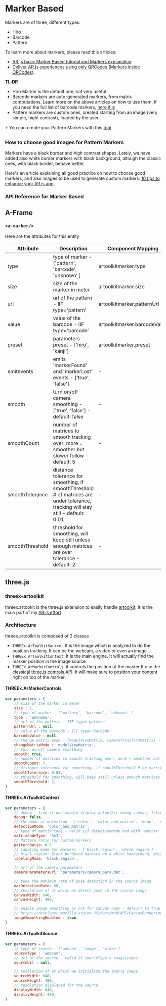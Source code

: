 # Marker Based

Markers are of three, different types:

- Hiro
- Barcode
- Pattern.

To learn more about markers, please read this articles:

- [AR.js basic Marker Based tutorial and Markers explanation](https://medium.com/chialab-open-source/ar-js-the-simpliest-way-to-get-cross-browser-ar-on-the-web-8f670dd45462)
- [Deliver AR.js experiences using only QRCodes (Markers inside QRCodes)](https://medium.com/chialab-open-source/how-to-deliver-ar-on-the-web-only-with-a-qr-code-e24b7b61f8cb).

**TL:DR**

- Hiro Marker is the default one, not very useful.
- Barcode markers are auto-generated markers, from matrix computations. Learn more on the above articles on how to use them. If you need the full list of barcode markers, [here it is](https://github.com/nicolocarpignoli/artoolkit-barcode-markers-collection)
- Pattern markers are custom ones, created starting from an image (very simple, hight contrast), loaded by the user.

⚡️ You can create your Pattern Markers with this [tool](https://jeromeetienne.github.io/AR.js/three.js/examples/marker-training/examples/generator.html).

### How to choose good images for Pattern Markers

Markers have a black border and high contrast shapes. Lately, we have added also white border markers with black background, altough the classic ones, with black border, behave better.

Here's an article explaining all good practice on how to choose good markers, and also images to be used to generate custom markers: [10 tips to enhance your AR.js app](https://medium.com/chialab-open-source/10-tips-to-enhance-your-ar-js-app-8b44c6faffca).

### API Reference for Marker Based

## A-Frame

### `<a-marker/>`

Here are the attributes for this entity

| Attribute | Description | Component Mapping |
| --- | --- | --- |
| type | type of marker - ['pattern', 'barcode', 'unknown' ] | artoolkitmarker.type |
| size | size of the marker in meter | artoolkitmarker.size |
| url | url of the pattern - IIF type='pattern' | artoolkitmarker.patternUrl |
| value | value of the barcode - IIF type='barcode' | artoolkitmarker.barcodeValue |
| preset | parameters preset - ['hiro', 'kanji'] | artoolkitmarker.preset |
| emitevents | emits 'markerFound' and 'markerLost' events - ['true', 'false'] | - |
| smooth | turn on/off camera smoothing - ['true', 'false'] - default: false | - |
| smoothCount | number of matrices to smooth tracking over, more = smoother but slower follow - default: 5 | - |
| smoothTolerance | distance tolerance for smoothing, if smoothThreshold # of matrices are under tolerance, tracking will stay still - default: 0.01 | - |
| smoothThreshold | threshold for smoothing, will keep still unless enough matrices are over tolerance - default: 2 | - |


## three.js

### threex-artoolkit

threex.artookit is the three.js extension to easily handle [artoolkit](https://github.com/artoolkit/jsartoolkit5).
It is the main part of my [AR.js effort](http://github.com/jeromeetienne/AR.js)

### Architecture

threex.artoolkit is composed of 3 classes

- ```THREEx.ArToolkitSource``` : It is the image which is analyzed to do the position tracking.
  It can be the webcam, a video or even an image
- ```THREEx.ArToolkitContext```: It is the main engine. It will actually find the marker position
  in the image source.
- ```THREEx.ArMarkerControls```: it controls the position of the marker
  It use the classical [three.js controls API](https://github.com/mrdoob/three.js/tree/master/examples/js/controls).
  It will make sure to position your content right on top of the marker.


#### THREEx.ArMarkerControls

```javascript
var parameters = {
	// size of the marker in meter
	size : 1,
	// type of marker - ['pattern', 'barcode', 'unknown' ]
	type : 'unknown',
	// url of the pattern - IIF type='pattern'
	patternUrl : null,
	// value of the barcode - IIF type='barcode'
	barcodeValue : null,
	// change matrix mode - [modelViewMatrix, cameraTransformMatrix]
	changeMatrixMode : 'modelViewMatrix',
	// turn on/off camera smoothing
	smooth: true,
	// number of matrices to smooth tracking over, more = smoother but slower follow
	smoothCount: 5,
	// distance tolerance for smoothing, if smoothThreshold # of matrices are under tolerance, tracking will stay still
	smoothTolerance: 0.01,
	// threshold for smoothing, will keep still unless enough matrices are over tolerance
	smoothThreshold: 2,
}
```

#### THREEx.ArToolkitContext

```javascript
var parameters = {
	// debug - true if one should display artoolkit debug canvas, false otherwise
	debug: false,
	// the mode of detection - ['color', 'color_and_matrix', 'mono', 'mono_and_matrix']
	detectionMode: 'color_and_matrix',
	// type of matrix code - valid iif detectionMode end with 'matrix' - [3x3, 3x3_HAMMING63, 3x3_PARITY65, 4x4, 4x4_BCH_13_9_3, 4x4_BCH_13_5_5]
	matrixCodeType: '3x3',
	// Pattern ratio for custom markers
	patternRatio: 0.5
	// Labeling mode for markers - ['black_region', 'white_region']
	// black_region: Black bordered markers on a white background, white_region: White bordered markers on a black background
	labelingMode: 'black_region',

	// url of the camera parameters
	cameraParametersUrl: 'parameters/camera_para.dat',

	// tune the maximum rate of pose detection in the source image
	maxDetectionRate: 60,
	// resolution of at which we detect pose in the source image
	canvasWidth: 640,
	canvasHeight: 480,

	// enable image smoothing or not for canvas copy - default to true
	// https://developer.mozilla.org/en-US/docs/Web/API/CanvasRenderingContext2D/imageSmoothingEnabled
	imageSmoothingEnabled : true,
}
```

#### THREEx.ArToolkitSource

```javascript
var parameters = {
	// type of source - ['webcam', 'image', 'video']
	sourceType : 'webcam',
	// url of the source - valid if sourceType = image|video
	sourceUrl : null,

	// resolution of at which we initialize the source image
	sourceWidth: 640,
	sourceHeight: 480,
	// resolution displayed for the source
	displayWidth: 640,
	displayHeight: 480,
}
```
